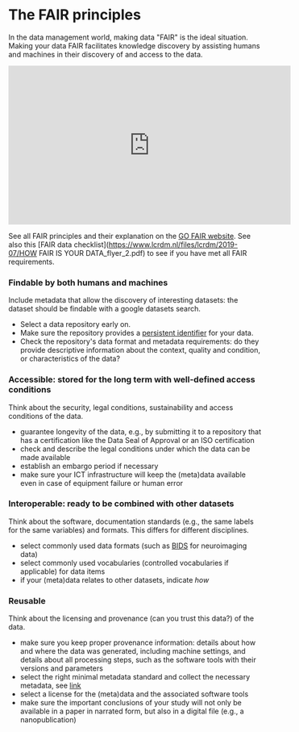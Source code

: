 # The FAIR principles

In the data management world, making data "FAIR" is the ideal situation. Making your data FAIR facilitates knowledge discovery by assisting humans and machines in their discovery of and access to the data.

<iframe width="560" height="315" src="https://www.youtube.com/embed/2uZxFu9SFi8?start=5" frameborder="0" allow="accelerometer; autoplay; clipboard-write; encrypted-media; gyroscope; picture-in-picture" allowfullscreen></iframe> 

See all FAIR principles and their explanation on the [GO FAIR website](https://www.go-fair.org/fair-principles/). See also this [FAIR data checklist](https://www.lcrdm.nl/files/lcrdm/2019-07/HOW FAIR IS YOUR DATA_flyer_2.pdf) to see if you have met all FAIR requirements.

### Findable by both humans and machines
Include metadata that allow the discovery of interesting datasets: the dataset should be findable with a google datasets search.

<ul>
    <li>Select a data repository early on.</li>
    <li>Make sure the repository provides a <a href=https://www.youtube.com/watch?v=PgqtiY7oZ6k&feature=emb_title>persistent identifier</a> for your data. </li>
    <li>Check the repository's data format and metadata requirements: do they provide descriptive information about the context, quality and condition, or characteristics of the data?</li>
</ul>



### Accessible: stored for the long term with well-defined access conditions
Think about the security, legal conditions, sustainability and access conditions of the data.

- guarantee longevity of the data, e.g., by submitting it to a repository that has a certification like the Data Seal of Approval or an ISO certification
- check and describe the legal conditions under which the data can be made available
- establish an embargo period if necessary
- make sure your ICT infrastructure will keep the (meta)data available even in case of equipment failure or human error




### Interoperable: ready to be combined with other datasets
Think about the software, documentation standards (e.g., the same labels for the same variables) and formats. This differs for different disciplines.

- select commonly used data formats (such as [BIDS](https://bids.neuroimaging.io/) for neuroimaging data)
- select commonly used vocabularies (controlled vocabularies if applicable) for data items
- if your (meta)data relates to other datasets, indicate *how*



### Reusable
Think about the licensing and provenance (can you trust this data?) of the data.

- make sure you keep proper provenance information: details about how and where the data was generated, including machine settings, and details about all processing steps, such as the software tools with their versions and parameters
- select the right minimal metadata standard and collect the necessary metadata, see [link](https://fairsharing.org/)
- select a license for the (meta)data and the associated software tools
- make sure the important conclusions of your study will not only be available in a paper in narrated form, but also in a digital file (e.g., a nanopublication)
